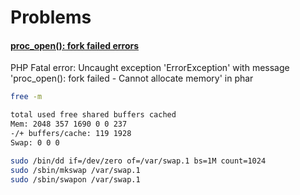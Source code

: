 # Problems

#### [proc_open(): fork failed errors](https://getcomposer.org/doc/articles/troubleshooting.md#proc-open-fork-failed-errors)

PHP Fatal error: Uncaught exception 'ErrorException' with message 'proc_open(): fork failed - Cannot allocate memory' in phar

```bash
free -m

total used free shared buffers cached
Mem: 2048 357 1690 0 0 237
-/+ buffers/cache: 119 1928
Swap: 0 0 0
```

```bash
sudo /bin/dd if=/dev/zero of=/var/swap.1 bs=1M count=1024
sudo /sbin/mkswap /var/swap.1
sudo /sbin/swapon /var/swap.1
```
